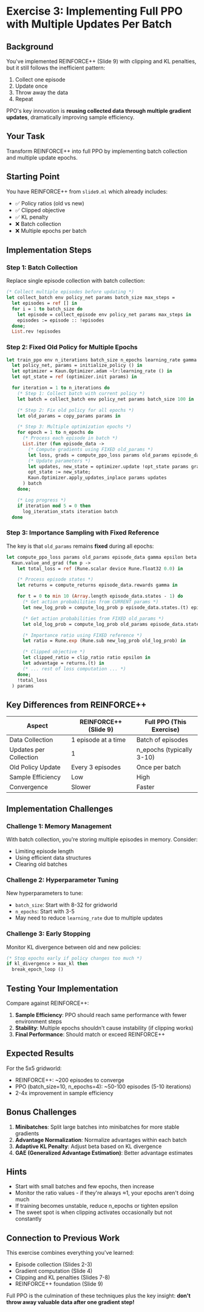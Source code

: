# Exercise 3: Implementing Full PPO with Multiple Updates Per Batch

## Background

You've implemented REINFORCE++ (Slide 9) with clipping and KL penalties, but it still follows the inefficient pattern:
1. Collect one episode
2. Update once
3. Throw away the data
4. Repeat

PPO's key innovation is **reusing collected data through multiple gradient updates**, dramatically improving sample efficiency.

## Your Task

Transform REINFORCE++ into full PPO by implementing batch collection and multiple update epochs.

## Starting Point

You have REINFORCE++ from `slide9.ml` which already includes:
- ✅ Policy ratios (old vs new)
- ✅ Clipped objective
- ✅ KL penalty
- ❌ Batch collection
- ❌ Multiple epochs per batch

## Implementation Steps

### Step 1: Batch Collection

Replace single episode collection with batch collection:

```ocaml
(* Collect multiple episodes before updating *)
let collect_batch env policy_net params batch_size max_steps =
  let episodes = ref [] in
  for i = 1 to batch_size do
    let episode = collect_episode env policy_net params max_steps in
    episodes := episode :: !episodes
  done;
  List.rev !episodes
```

### Step 2: Fixed Old Policy for Multiple Epochs

```ocaml
let train_ppo env n_iterations batch_size n_epochs learning_rate gamma epsilon beta =
  let policy_net, params = initialize_policy () in
  let optimizer = Kaun.Optimizer.adam ~lr:learning_rate () in
  let opt_state = ref (optimizer.init params) in

  for iteration = 1 to n_iterations do
    (* Step 1: Collect batch with current policy *)
    let batch = collect_batch env policy_net params batch_size 100 in

    (* Step 2: Fix old policy for all epochs *)
    let old_params = copy_params params in

    (* Step 3: Multiple optimization epochs *)
    for epoch = 1 to n_epochs do
      (* Process each episode in batch *)
      List.iter (fun episode_data ->
        (* Compute gradients using FIXED old_params *)
        let loss, grads = compute_ppo_loss params old_params episode_data gamma epsilon beta in
        (* Update parameters *)
        let updates, new_state = optimizer.update !opt_state params grads in
        opt_state := new_state;
        Kaun.Optimizer.apply_updates_inplace params updates
      ) batch
    done;

    (* Log progress *)
    if iteration mod 5 = 0 then
      log_iteration_stats iteration batch
  done
```

### Step 3: Importance Sampling with Fixed Reference

The key is that `old_params` remains **fixed** during all epochs:

```ocaml
let compute_ppo_loss params old_params episode_data gamma epsilon beta =
  Kaun.value_and_grad (fun p ->
    let total_loss = ref (Rune.scalar device Rune.float32 0.0) in

    (* Process episode states *)
    let returns = compute_returns episode_data.rewards gamma in

    for t = 0 to min 10 (Array.length episode_data.states - 1) do
      (* Get action probabilities from CURRENT params *)
      let new_log_prob = compute_log_prob p episode_data.states.(t) episode_data.actions.(t) in

      (* Get action probabilities from FIXED old_params *)
      let old_log_prob = compute_log_prob old_params episode_data.states.(t) episode_data.actions.(t) in

      (* Importance ratio using FIXED reference *)
      let ratio = Rune.exp (Rune.sub new_log_prob old_log_prob) in

      (* Clipped objective *)
      let clipped_ratio = clip_ratio ratio epsilon in
      let advantage = returns.(t) in
      (* ... rest of loss computation ... *)
    done;
    !total_loss
  ) params
```

## Key Differences from REINFORCE++

| Aspect | REINFORCE++ (Slide 9) | Full PPO (This Exercise) |
|--------|------------------------|--------------------------|
| Data Collection | 1 episode at a time | Batch of episodes |
| Updates per Collection | 1 | n_epochs (typically 3-10) |
| Old Policy Update | Every 3 episodes | Once per batch |
| Sample Efficiency | Low | High |
| Convergence | Slower | Faster |

## Implementation Challenges

### Challenge 1: Memory Management
With batch collection, you're storing multiple episodes in memory. Consider:
- Limiting episode length
- Using efficient data structures
- Clearing old batches

### Challenge 2: Hyperparameter Tuning
New hyperparameters to tune:
- `batch_size`: Start with 8-32 for gridworld
- `n_epochs`: Start with 3-5
- May need to reduce `learning_rate` due to multiple updates

### Challenge 3: Early Stopping
Monitor KL divergence between old and new policies:
```ocaml
(* Stop epochs early if policy changes too much *)
if kl_divergence > max_kl then
  break_epoch_loop ()
```

## Testing Your Implementation

Compare against REINFORCE++:
1. **Sample Efficiency**: PPO should reach same performance with fewer environment steps
2. **Stability**: Multiple epochs shouldn't cause instability (if clipping works)
3. **Final Performance**: Should match or exceed REINFORCE++

## Expected Results

For the 5x5 gridworld:
- REINFORCE++: ~200 episodes to converge
- PPO (batch_size=10, n_epochs=4): ~50-100 episodes (5-10 iterations)
- 2-4x improvement in sample efficiency

## Bonus Challenges

1. **Minibatches**: Split large batches into minibatches for more stable gradients
2. **Advantage Normalization**: Normalize advantages within each batch
3. **Adaptive KL Penalty**: Adjust beta based on KL divergence
4. **GAE (Generalized Advantage Estimation)**: Better advantage estimates

## Hints

- Start with small batches and few epochs, then increase
- Monitor the ratio values - if they're always ≈1, your epochs aren't doing much
- If training becomes unstable, reduce n_epochs or tighten epsilon
- The sweet spot is when clipping activates occasionally but not constantly

## Connection to Previous Work

This exercise combines everything you've learned:
- Episode collection (Slides 2-3)
- Gradient computation (Slide 4)
- Clipping and KL penalties (Slides 7-8)
- REINFORCE++ foundation (Slide 9)

Full PPO is the culmination of these techniques plus the key insight: **don't throw away valuable data after one gradient step!**